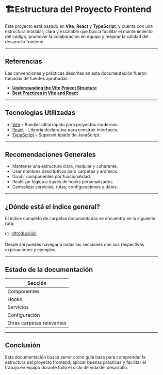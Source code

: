 # 🏗️Estructura del Proyecto Frontend

Este proyecto está basado en **Vite**, **React** y **TypeScript**, y cuenta con una estructura modular, clara y escalable que busca facilitar el mantenimiento del código, promover la colaboración en equipo y mejorar la calidad del desarrollo frontend.

---

## Referencias

Las convenciones y prácticas descritas en esta documentación fueron tomadas de fuentes aprobadas:

- [**Understanding the Vite Project Structure**](https://dev.to/theprinceofprogramming/understanding-the-vite-project-structure-28jp)
- [**Best Practices in Vite and React**](https://codeparrot.ai/blogs/a-beginners-guide-to-using-vite-react)

---

## Tecnologías Utilizadas

- [Vite](https://vitejs.dev/) – Bundler ultrarrápido para proyectos modernos.
- [React](https://reactjs.org/) – Librería declarativa para construir interfaces.
- [TypeScript](https://www.typescriptlang.org/) – Superset tipado de JavaScript.

---

## Recomendaciones Generales

- Mantener una estructura clara, modular y coherente.
- Usar nombres descriptivos para carpetas y archivos.
- Dividir componentes por funcionalidad.
- Reutilizar lógica a través de hooks personalizados.
- Centralizar servicios, rutas, configuraciones y datos.

---

## ¿Dónde está el índice general?

El índice completo de carpetas documentadas se encuentra en la siguiente ruta:

👉 [Introducción](./introduccion/README.md)

Desde ahí puedes navegar a todas las secciones con sus respectivas explicaciones y ejemplos.

---

## Estado de la documentación

| Sección       |
|---------------|
| Componentes   | 
| Hooks         | 
| Servicios     | 
| Configuración |
| Otras carpetas relevantes | 

---

## Conclusión

Esta documentación busca servir como guía base para comprender la estructura del proyecto frontend, aplicar buenas prácticas y facilitar el trabajo en equipo durante todo el ciclo de vida del desarrollo.